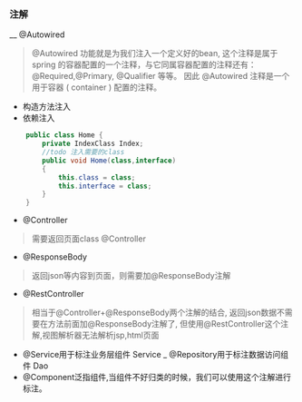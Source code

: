 ### 注解
__ @Autowired
>@Autowired 功能就是为我们注入一个定义好的bean,
>这个注释是属于 spring 的容器配置的一个注释，与它同属容器配置的注释还有：
>@Required,@Primary, @Qualifier 等等。
>因此 @Autowired 注释是一个用于容器 ( container ) 配置的注释。
- 构造方法注入
- 依赖注入
```java
    public class Home {
        private IndexClass Index;
        //todo 注入需要的class
        public void Home(class,interface)
        {
            this.class = class;
            this.interface = class;
        }
    }
```
- @Controller

>需要返回页面class @Controller
- @ResponseBody

>返回json等内容到页面，则需要加@ResponseBody注解
- @RestController

>相当于@Controller+@ResponseBody两个注解的结合,
返回json数据不需要在方法前面加@ResponseBody注解了,
但使用@RestController这个注解,视图解析器无法解析jsp,html页面

- @Service用于标注业务层组件 Service
_ @Repository用于标注数据访问组件 Dao
- @Component泛指组件,当组件不好归类的时候，我们可以使用这个注解进行标注。 